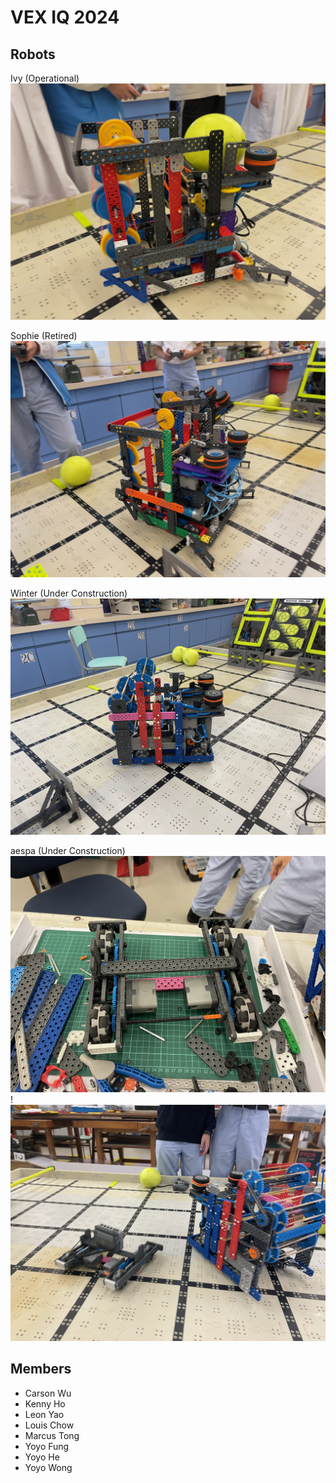 # VEX IQ 2024

## Robots
Ivy (Operational)
![Ivy](assets/ivy.jpeg)

Sophie (Retired)
![Sophie](assets/sophie.jpeg)

Winter (Under Construction)
![Winter](assets/winter.jpeg)

aespa (Under Construction)
![aespa(Under Construction)](assets/aespa-constructing-1.jpeg)!
![aespa(Under Testing)](assets/aespa-testing-1.jpeg)


## Members
  - Carson Wu
  - Kenny Ho
  - Leon Yao
  - Louis Chow
  - Marcus Tong
  - Yoyo Fung
  - Yoyo He
  - Yoyo Wong
  